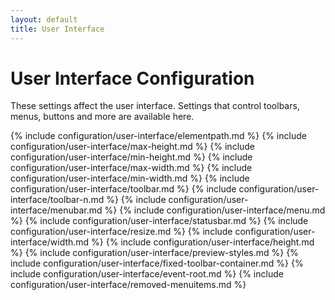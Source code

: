 ```yaml
---
layout: default
title: User Interface
---
```


# User Interface Configuration

These settings affect the user interface. Settings that control toolbars, menus, buttons and more are available here.

{% include configuration/user-interface/elementpath.md %}
{% include configuration/user-interface/max-height.md %}
{% include configuration/user-interface/min-height.md %}
{% include configuration/user-interface/max-width.md %}
{% include configuration/user-interface/min-width.md %}
{% include configuration/user-interface/toolbar.md %}
{% include configuration/user-interface/toolbar-n.md %}
{% include configuration/user-interface/menubar.md %}
{% include configuration/user-interface/menu.md %}
{% include configuration/user-interface/statusbar.md %}
{% include configuration/user-interface/resize.md %}
{% include configuration/user-interface/width.md %}
{% include configuration/user-interface/height.md %}
{% include configuration/user-interface/preview-styles.md %}
{% include configuration/user-interface/fixed-toolbar-container.md %}
{% include configuration/user-interface/event-root.md %}
{% include configuration/user-interface/removed-menuitems.md %}
